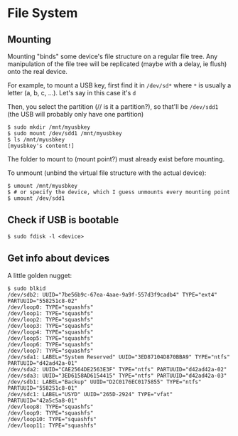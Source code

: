 # File System

## Mounting

Mounting "binds" some device's file structure on a regular file tree. Any
manipulation of the file tree will be replicated (maybe with a delay, ie flush)
onto the real device.

For example, to mount a USB key, first find it in `/dev/sd*` where `*` is
usually a letter (a, b, c, ...). Let's say in this case it's `d`

Then, you select the partition (// is it a partition?), so that'll be
`/dev/sdd1` (the USB will probably only have one partition)

```
$ sudo mkdir /mnt/myusbkey
$ sudo mount /dev/sdd1 /mnt/myusbkey
$ ls /mnt/myusbkey
[myusbkey's content!]
```

The folder to mount to (mount point?) must already exist before mounting.

To unmount (unbind the virtual file structure with the actual device):

```
$ umount /mnt/myusbkey
$ # or specify the device, which I guess unmounts every mounting point
$ umount /dev/sdd1
```

## Check if USB is bootable

```
$ sudo fdisk -l <device>
```

## Get info about devices

A little golden nugget:

```
$ sudo blkid
/dev/sdb2: UUID="7be56b9c-67ea-4aae-9a9f-557d3f9cadb4" TYPE="ext4" PARTUUID="558251c8-02"
/dev/loop0: TYPE="squashfs"
/dev/loop1: TYPE="squashfs"
/dev/loop2: TYPE="squashfs"
/dev/loop3: TYPE="squashfs"
/dev/loop4: TYPE="squashfs"
/dev/loop5: TYPE="squashfs"
/dev/loop6: TYPE="squashfs"
/dev/loop7: TYPE="squashfs"
/dev/sda1: LABEL="System Reserved" UUID="3ED87104D870BBA9" TYPE="ntfs" PARTUUID="d42ad42a-01"
/dev/sda2: UUID="CAE2564DE2563E3F" TYPE="ntfs" PARTUUID="d42ad42a-02"
/dev/sda3: UUID="3ED6158AD6154415" TYPE="ntfs" PARTUUID="d42ad42a-03"
/dev/sdb1: LABEL="Backup" UUID="D2C0176EC0175855" TYPE="ntfs" PARTUUID="558251c8-01"
/dev/sdc1: LABEL="USYD" UUID="265D-2924" TYPE="vfat" PARTUUID="42a5c5a8-01"
/dev/loop8: TYPE="squashfs"
/dev/loop9: TYPE="squashfs"
/dev/loop10: TYPE="squashfs"
/dev/loop11: TYPE="squashfs"
```

